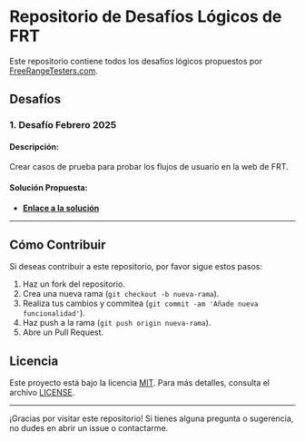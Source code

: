 # Repositorio de Desafíos Lógicos de FRT

Este repositorio contiene todos los desafíos lógicos propuestos por [FreeRangeTesters.com](https://www.freerangetesters.com).

## Desafíos

### 1. **Desafío Febrero 2025**

#### Descripción:
Crear casos de prueba para probar los flujos de usuario en la web de FRT.

#### Solución Propuesta:
- **[Enlace a la solución](https://github.com/javice/FRT_Desafios_Logicos_01/blob/main/Desafio_Febrero.md)**

---

## Cómo Contribuir

Si deseas contribuir a este repositorio, por favor sigue estos pasos:

1. Haz un fork del repositorio.
2. Crea una nueva rama (`git checkout -b nueva-rama`).
3. Realiza tus cambios y commitea (`git commit -am 'Añade nueva funcionalidad'`).
4. Haz push a la rama (`git push origin nueva-rama`).
5. Abre un Pull Request.

## Licencia

Este proyecto está bajo la licencia [MIT](https://opensource.org/licenses/MIT). Para más detalles, consulta el archivo [LICENSE](LICENSE).

---

¡Gracias por visitar este repositorio! Si tienes alguna pregunta o sugerencia, no dudes en abrir un issue o contactarme.